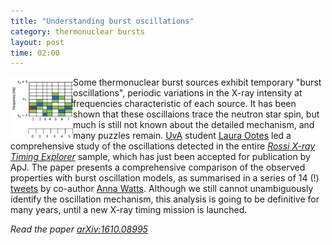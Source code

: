 ```yaml
---
title: "Understanding burst oscillations"
category: thermonuclear bursts
layout: post
time: 02:00
---
```

<!-- header generated from blosxom format post; make_header.pl 23.1.2022 -->
<p>
<img src="/images/burstosc.jpg" width="100" align="left">
Some thermonuclear burst sources exhibit temporary "burst oscillations", 
periodic variations in the X-ray intensity at frequencies characteristic
of each source. It has been shown that these oscillaions trace the neutron 
star spin, but much is still not known about the detailed mechanism, and
many puzzles remain. 
<a href="http://www.astro.uva.nl">UvA</a> student 
<a href="http://www.astro.uva.nl/people/laura-ootes">Laura Ootes</a> led
a comprehensive study of the oscillations detected in the entire 
<a href="http://heasarc.gsfc.nasa.gov/docs/xte/xte_1st.html"><em>Rossi X-ray
Timing Explorer</em></a>
sample, which has just been accepted for publication by ApJ. 
The paper presents a comprehensive comparison of the observed properties
with burst oscillation models, as summarised in a series of 14 (!) 
<a href="https://twitter.com/drannawatts/status/793006957389082624">tweets</a>
by co-author 
<a href="https://staff.fnwi.uva.nl/a.l.watts">Anna Watts</a>. Although
we still cannot unambiguously identify the oscillation mechanism, this 
analysis is going to be definitive for many years, until a new X-ray timing
mission is launched.
<p>
<em>Read the paper <a href="http://arxiv.org/abs/1610.08995">arXiv:1610.08995</a></em>
